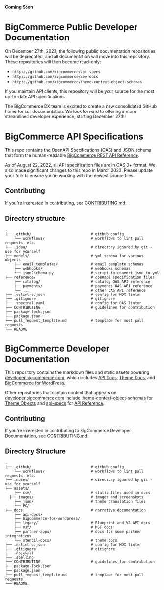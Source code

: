 **Coming Soon**
# BigCommerce Public Developer Documentation

On December 27th, 2023, the following public documentation repositories will be deprecated, and all documentation will move into this repository. These repositories will then become read-only:

* `https://github.com/bigcommerce/api-specs`
* `https://github.com/bigcommerce/dev-docs`
* `https://github.com/bigcommerce/theme-context-object-schemas`

If you maintain API clients, this repository will be your source for the most up-to-date API specifications.

The BigCommerce DX team is excited to create a new consolidated GitHub home for our documentation. We look forward to offering a more streamlined developer experience, starting December 27th!

# BigCommerce API Specifications

This repo contains the OpenAPI Specifications (OAS) and JSON schema that form the human-readable [BigCommerce REST API Reference](https://developer.bigcommerce.com/docs/api).

As of August 22, 2022, all API specification files are in OAS 3+ format. We also made significant changes to this repo in March 2023. Please update your fork to ensure you're working with the newest source files.

## Contributing

If you're interested in contributing, see [CONTRIBUTING.md](CONTRIBUTING.md).

## Directory structure

```shell
.
├── .github/                           # github config
    └── workflows/                     # workflows to lint pull requests, etc.
├── .idea/                             # directory ignored by git - use for yourself
├── models/                            # yml schema for various objects
    ├── email_templates/               # email template schemas
    ├── webhooks/                      # webhooks schemas
    └── json2schema.py                 # script to convert json to yml
├── reference/                         # openapi specification files
    ├── catalog/                       # catalog OAS API reference
    ├── payments/                      # payments OAS API reference
    └── ...                            # other OAS API reference
├── .eslintrc.json                     # config for MDX linter
├── .gitignore                         # gitignore
├── .spectral.yaml                     # config for OAS linter
├── CONTRIBUTING                       # guidelines for contribution
├── package-lock.json
├── package.json
├── pull_request_template.md           # template for most pull requests         
└── README
```

# BigCommerce Developer Documentation

This repository contains the markdown files and static assets powering [developer.bigcommerce.com](https://developer.bigcommerce.com/), which includes [API Docs](https://developer.bigcommerce.com/docs), [Theme Docs](https://developer.bigcommerce.com/stencil-docs), and [BigCommerce for WordPress](https://developer.bigcommerce.com/bigcommerce-for-wordpress/overview).


Other repositories that contain content that appears on [developer.bigcommerce.com](https://developer.bigcommerce.com/) include [theme-context-object-schemas](https://github.com/bigcommerce/theme-context-object-schemas/) for [Theme Objects](https://developer.bigcommerce.com/theme-objects) and [api-specs](https://github.com/bigcommerce/api-specs) for [API Reference](https://developer.bigcommerce.com/docs/api).

## Contributing

If you're interested in contributing to BigCommerce Developer Documentation, see [CONTRIBUTING.md](CONTRIBUTING.md).

## Directory Structure

```shell
.
├── .github/                           # github config
    └── workflows/                     # workflows to lint pull requests, etc.
├── .notes/                            # directory ignored by git - use for yourself
├── assets/ 
    ├── csv/                           # static files used in docs
  ├── images/                          # images and screenshots
    ├── json/                          # theme translation files
    └── PO/                            
├── docs                               # narrative documentation
    ├── api-docs/                      
    ├── bigcommerce-for-wordpress/     
    ├── legacy/                        # Blueprint and V2 API docs
    ├── msf/                           # MSF docs
    ├── partner-apps/                  # docs for some partner integrations
    └── stencil-docs/                  # theme docs
├── .eslintrc.json                     # config for MDX linter
├── .gitignore                         # gitignore
├── .nojekyll                          
├── .spelling   
├── CONTRIBUTING                       # guidelines for contribution
├── package-lock.json                  
├── package.json                       
├── pull_request_template.md           # template for most pull requests
└── README.
```
